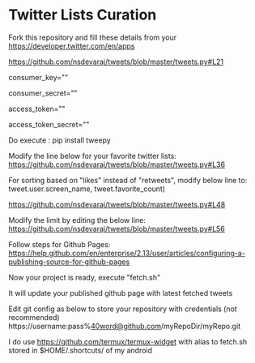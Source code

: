 # Twitter Lists Curation

Fork this repository and fill these details from your https://developer.twitter.com/en/apps


https://github.com/nsdevaraj/tweets/blob/master/tweets.py#L21

consumer_key=""

consumer_secret=""

access_token=""

access_token_secret=""


Do execute :
pip install tweepy

Modify the line below for your favorite twitter lists:
https://github.com/nsdevaraj/tweets/blob/master/tweets.py#L36

For sorting based on "likes" instead of "retweets", modify below line to:
  tweet.user.screen_name, tweet.favorite_count) 

https://github.com/nsdevaraj/tweets/blob/master/tweets.py#L48

Modify the limit by editing the below line:
https://github.com/nsdevaraj/tweets/blob/master/tweets.py#L56

Follow steps for Github Pages:
https://help.github.com/en/enterprise/2.13/user/articles/configuring-a-publishing-source-for-github-pages

Now your project is ready, execute "fetch.sh"

It will update your published github page with latest fetched tweets

Edit git config as below to store your repository with credentials (not recommended)
https://username:pass%40word@github.com/myRepoDir/myRepo.git

I do use https://github.com/termux/termux-widget with alias to fetch.sh stored in $HOME/.shortcuts/ of my android
